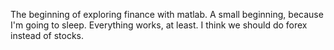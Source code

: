 The beginning of exploring finance with matlab. A small beginning, because I'm going to sleep. Everything works, at least. I think we should do forex instead of stocks.
